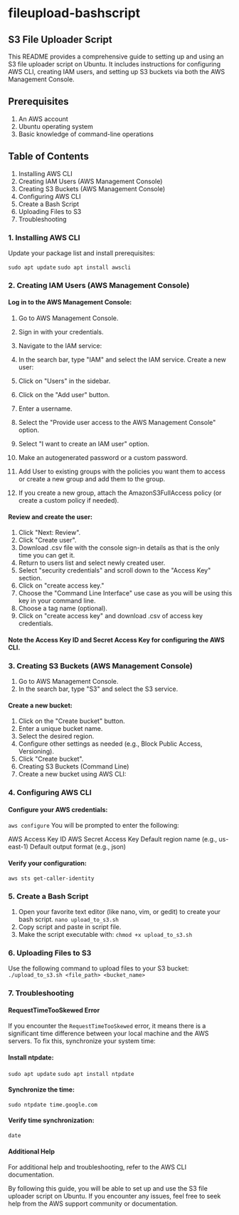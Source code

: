 # fileupload-bashscript

## S3 File Uploader Script
This README provides a comprehensive guide to setting up and using an S3 file uploader script on Ubuntu. It includes instructions for configuring AWS CLI, creating IAM users, and setting up S3 buckets via both the AWS Management Console.

## Prerequisites
1. An AWS account
2. Ubuntu operating system
3. Basic knowledge of command-line operations

## Table of Contents
1. Installing AWS CLI
2. Creating IAM Users (AWS Management Console)
3. Creating S3 Buckets (AWS Management Console)
4. Configuring AWS CLI
5. Create a Bash Script
6. Uploading Files to S3
7. Troubleshooting
    
### 1. Installing AWS CLI
Update your package list and install prerequisites:

`sudo apt update`
`sudo apt install awscli`

### 2. Creating IAM Users (AWS Management Console)
#### Log in to the AWS Management Console:

1. Go to AWS Management Console.
2. Sign in with your credentials.
3. Navigate to the IAM service:

4. In the search bar, type "IAM" and select the IAM service.
Create a new user:

5. Click on "Users" in the sidebar.
6. Click on the "Add user" button.
7. Enter a username.
8. Select the "Provide user access to the AWS Management Console" option.
9. Select "I want to create an IAM user" option.
10. Make an autogenerated password or a custom password.
11. Add User to existing groups with the policies you want them to access or create a new group and add them to the group.
12. If you create a new group, attach the AmazonS3FullAccess policy (or create a custom policy if needed).

#### Review and create the user:

1. Click "Next: Review".
2. Click "Create user".
3. Download .csv file with the console sign-in details as that is the only time you can get it.
4. Return to users list and select newly created user.
5. Select "security credentials" and scroll down to the "Access Key" section.
6. Click on "create access key."
7. Choose the "Command Line Interface" use case as you will be using this key in your command line.
8. Choose a tag name (optional).
9. Click on "create access key" and download .csv of access key credentials.
#### Note the Access Key ID and Secret Access Key for configuring the AWS CLI.

### 3. Creating S3 Buckets (AWS Management Console)
1. Go to AWS Management Console.
2. In the search bar, type "S3" and select the S3 service.
   
#### Create a new bucket:

1. Click on the "Create bucket" button.
2. Enter a unique bucket name.
3. Select the desired region.
4. Configure other settings as needed (e.g., Block Public Access, Versioning).
5. Click "Create bucket".
6. Creating S3 Buckets (Command Line)
7. Create a new bucket using AWS CLI:

### 4. Configuring AWS CLI
#### Configure your AWS credentials:
`aws configure`
You will be prompted to enter the following:

AWS Access Key ID
AWS Secret Access Key
Default region name (e.g., us-east-1)
Default output format (e.g., json)

#### Verify your configuration:
`aws sts get-caller-identity`

### 5. Create a Bash Script
1. Open your favorite text editor (like nano, vim, or gedit) to create your bash script.
`nano upload_to_s3.sh`
2. Copy script and paste in script file.
3. Make the script executable with: `chmod +x upload_to_s3.sh`

### 6. Uploading Files to S3
Use the following command to upload files to your S3 bucket: `./upload_to_s3.sh <file_path> <bucket_name>`


### 7. Troubleshooting
#### RequestTimeTooSkewed Error
If you encounter the `RequestTimeTooSkewed` error, it means there is a significant time difference between your local machine and the AWS servers. To fix this, synchronize your system time:

#### Install ntpdate:

`sudo apt update`
`sudo apt install ntpdate`

#### Synchronize the time:

`sudo ntpdate time.google.com`

#### Verify time synchronization:

`date`

#### Additional Help
For additional help and troubleshooting, refer to the AWS CLI documentation.

By following this guide, you will be able to set up and use the S3 file uploader script on Ubuntu. If you encounter any issues, feel free to seek help from the AWS support community or documentation.
